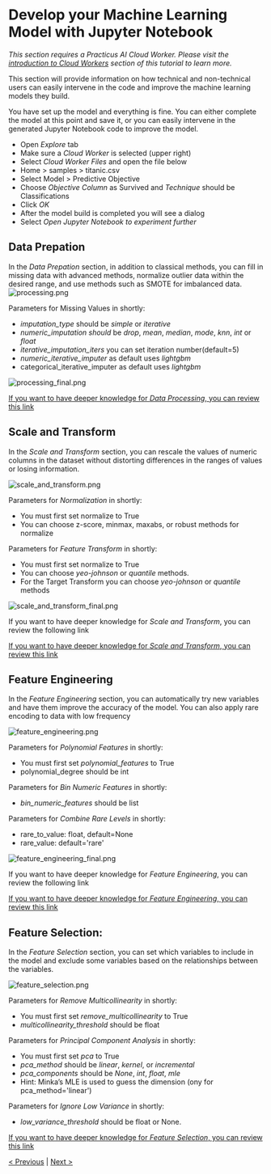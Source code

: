 # Develop your Machine Learning Model with Jupyter Notebook

_This section requires a Practicus AI Cloud Worker. Please visit the [introduction to Cloud Workers](worker-node-intro.md) section of this tutorial to learn more._

This section will provide information on how technical and non-technical users can easily intervene in the code and improve the machine learning models they build.

You have set up the model and everything is fine. You can either complete the model at this point and save it, or you can easily intervene in the generated Jupyter Notebook code to improve the model. 

- Open _Explore_ tab 
- Make sure a _Cloud Worker_ is selected (upper right)
- Select _Cloud Worker Files_ and open the file below 
- Home > samples > titanic.csv
- Select Model > Predictive Objective 
- Choose _Objective Column_ as Survived and _Technique_ should be Classifications
- Click _OK_
- After the model build is completed you will see a dialog
- Select _Open Jupyter Notebook to experiment further_

## Data Prepation

In the _Data Prepation_ section, in addition to classical methods, you can fill in missing data with advanced methods, normalize outlier data within the desired range, and use methods such as SMOTE for imbalanced data.
![processing.png](img%2Fimprove_ml_models%2Fprocessing.png)

Parameters for Missing Values in shortly:

- _imputation_type_ should be _simple_ or _iterative_
- _numeric_imputation should_ be _drop_, _mean_, _median_, _mode_, _knn_, _int_ or _float_
- _iterative_imputation_iters_ you can set iteration number(default=5)
- _numeric_iterative_imputer_ as default uses _lightgbm_
- categorical_iterative_imputer as default uses _lightgbm_

![processing_final.png](img%2Fimprove_ml_models%2Fprocessing_final.png)

[If you want to have deeper knowledge for _Data Processing_, you can review this link](https://pycaret.gitbook.io/docs/get-started/preprocessing/data-preparation)

## Scale and Transform

In the _Scale and Transform_ section, you can rescale the values of numeric columns in the dataset without distorting differences in the ranges of values or losing information.

![scale_and_transform.png](img%2Fimprove_ml_models%2Fscale_and_transform.png)

Parameters for _Normalization_ in shortly:

 - You must first set normalize to True
 - You can choose z-score, minmax, maxabs, or robust methods for normalize

Parameters for _Feature Transform_ in shortly: 

 - You must first set normalize to True
 - You can choose _yeo-johnson_ or _quantile_ methods.
 - For the Target Transform you can choose _yeo-johnson_ or _quantile_ methods

![scale_and_transform_final.png](img%2Fimprove_ml_models%2Fscale_and_transform_final.png)

If you want to have deeper knowledge for _Scale and Transform_, you can review the following link

[If you want to have deeper knowledge for _Scale and Transform_, you can review this link](https://pycaret.gitbook.io/docs/get-started/preprocessing/scale-and-transform)

## Feature Engineering

In the _Feature Engineering_ section, you can automatically try new variables and have them improve the accuracy of the model. You can also apply rare encoding to data with low frequency

![feature_engineering.png](img%2Fimprove_ml_models%2Ffeature_engineering.png)

Parameters for _Polynomial Features_ in shortly:

 - You must first set _polynomial_features_ to True
 - polynomial_degree should be int

Parameters for _Bin Numeric Features_ in shortly:

 - _bin_numeric_features_ should be list

Parameters for _Combine Rare Levels_ in shortly:

 - rare_to_value: float, default=None
 - rare_value: default='rare'

![feature_engineering_final.png](img%2Fimprove_ml_models%2Ffeature_engineering_final.png)

If you want to have deeper knowledge for _Feature Engineering_, you can review the following link

[If you want to have deeper knowledge for _Feature Engineering_, you can review this link](https://pycaret.gitbook.io/docs/get-started/preprocessing/feature-engineering)

## Feature Selection:

In the _Feature Selection_ section, you can set which variables to include in the model and exclude some variables based on the relationships between the variables.

![feature_selection.png](img%2Fimprove_ml_models%2Ffeature_selection.png)

Parameters for _Remove Multicollinearity_ in shortly:

 - You must first set _remove_multicollinearity_ to True
 - _multicollinearity_threshold_ should be float

Parameters for _Principal Component Analysis_ in shortly:

 - You must first set _pca_ to True
 - _pca_method_ should be _linear_, _kernel_, or _incremental_
 - _pca_components_ should be _None_, _int_, _float_, _mle_
 - Hint: Minka’s MLE is used to guess the dimension (ony for pca_method='linear')

Parameters for _Ignore Low Variance_ in shortly:

 - _low_variance_threshold_ should be float or None.


[If you want to have deeper knowledge for _Feature Selection_, you can review this link](https://pycaret.gitbook.io/docs/get-started/preprocessing/feature-selection)


[< Previous](chatgpt.md) | [Next >](next-steps.md)
